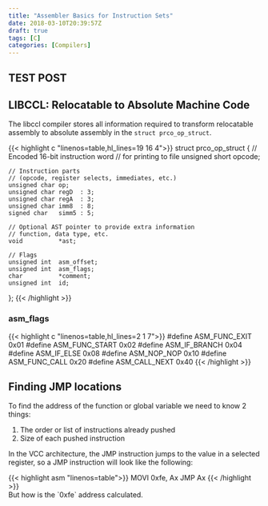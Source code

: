 ```yaml
---
title: "Assembler Basics for Instruction Sets"
date: 2018-03-10T20:39:57Z
draft: true
tags: [C]
categories: [Compilers]
---
```

## TEST POST

## LIBCCL: Relocatable to Absolute Machine Code
The libccl compiler stores all information required to transform relocatable assembly to absolute assembly in the `struct prco_op_struct`.
<!--https://help.farbox.com/pygments.html-->
<div class="code">
{{< highlight c "linenos=table,hl_lines=19 16 4">}}
struct prco_op_struct {
    // Encoded 16-bit instruction word
    // for printing to file
    unsigned short opcode;

    // Instruction parts
    // (opcode, register selects, immediates, etc.)
    unsigned char op;
    unsigned char regD  : 3;
    unsigned char regA  : 3;
    unsigned char imm8  : 8;
    signed char   simm5 : 5;
    
    // Optional AST pointer to provide extra information
    // function, data type, etc.
    void          *ast;
    
    // Flags
    unsigned int  asm_offset;
    unsigned int  asm_flags;
    char          *comment;
    unsigned int  id;
};
{{< /highlight >}}
</div>

### asm_flags
<div class="code">
{{< highlight c "linenos=table,hl_lines=2 1 7">}}
#define ASM_FUNC_EXIT   0x01
#define ASM_FUNC_START  0x02
#define ASM_IF_BRANCH   0x04
#define ASM_IF_ELSE     0x08
#define ASM_NOP_NOP     0x10
#define ASM_FUNC_CALL   0x20
#define ASM_CALL_NEXT   0x40
{{< /highlight >}}
</div>

## Finding JMP locations
To find the address of the function or global variable we need to know 2 things:
1.  The order or list of instructions already pushed
2.  Size of each pushed instruction

In the VCC architecture, the JMP instruction jumps to the value in a selected register, so a JMP instruction will look like the following:
<div class="code">
{{< highlight asm "linenos=table">}}
MOVI 0xfe, Ax
JMP  Ax
{{< /highlight >}}
</div>
But how is the `0xfe` address calculated.